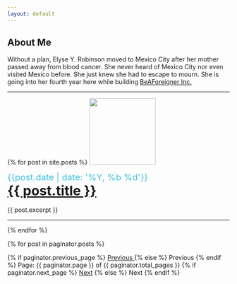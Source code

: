 ```yaml
---
layout: default
---
```


## About Me

Without a plan, Elyse Y. Robinson moved to Mexico City after her mother passed away from blood cancer. She never heard of Mexico City nor even visited Mexico before. She just knew she had to escape to mourn. She is going into her fourth year here while building <a href="https://www.beaforeigner.com">BeAForeigner Inc.</a>

<hr>

{% for post in site.posts %}
<a href="{{ post.url }}"><img src="{{ post.thumbnail }}" width="150" height="150"></a>
<div style="color: #40c1dd; text-align: left; font-size: 20px">{{post.date | date: '%Y, %b %d'}}</div>
<div style="text-align: left; font-size: 30px; font-weight: bold"><a href="{{ post.url }}">{{ post.title }}</a></div><br>
{{ post.excerpt }}

<hr>

{% endfor %}

{% for post in paginator.posts %}
<div class="pagination">
  {% if paginator.previous_page %}
    <a href="{{ paginator.previous_page_path }}" class="previous">
      Previous
    </a>
  {% else %}
    <span class="previous">Previous</span>
  {% endif %}
  <span class="page_number ">
    Page: {{ paginator.page }} of {{ paginator.total_pages }}
  </span>
  {% if paginator.next_page %}
    <a href="{{ paginator.next_page_path }}" class="next">Next</a>
  {% else %}
    <span class="next ">Next</span>
  {% endif %}
</div>
